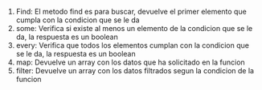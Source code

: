 1. Find: El metodo find es para buscar, devuelve el primer elemento que cumpla con la condicion que se le da
2. some: Verifica si existe al menos un elemento de la condicion que se le da, la respuesta es un boolean
3. every: Verifica que todos los elementos cumplan con la condicion que se le da, la respuesta es un boolean
4. map: Devuelve un array con los datos que ha solicitado en la funcion
5. filter: Devuelve un array con los datos filtrados segun la condicion de la funcion
